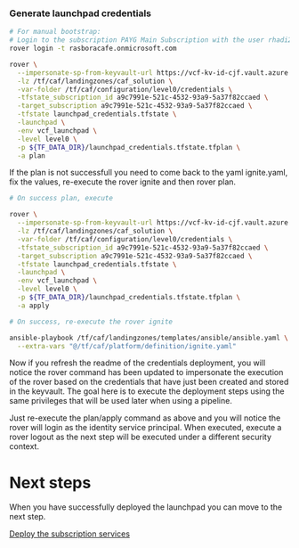 
### Generate launchpad credentials

```bash
# For manual bootstrap:
# Login to the subscription PAYG Main Subscription with the user rhadi2005@rasboracafe.onmicrosoft.com
rover login -t rasboracafe.onmicrosoft.com

rover \
  --impersonate-sp-from-keyvault-url https://vcf-kv-id-cjf.vault.azure.net/ \
  -lz /tf/caf/landingzones/caf_solution \
  -var-folder /tf/caf/configuration/level0/credentials \
  -tfstate_subscription_id a9c7991e-521c-4532-93a9-5a37f82ccaed \
  -target_subscription a9c7991e-521c-4532-93a9-5a37f82ccaed \
  -tfstate launchpad_credentials.tfstate \
  -launchpad \
  -env vcf_launchpad \
  -level level0 \
  -p ${TF_DATA_DIR}/launchpad_credentials.tfstate.tfplan \
  -a plan

```

If the plan is not successfull you need to come back to the yaml ignite.yaml, fix the values, re-execute the rover ignite and then rover plan.


```bash 
# On success plan, execute

rover \
  --impersonate-sp-from-keyvault-url https://vcf-kv-id-cjf.vault.azure.net/ \
  -lz /tf/caf/landingzones/caf_solution \
  -var-folder /tf/caf/configuration/level0/credentials \
  -tfstate_subscription_id a9c7991e-521c-4532-93a9-5a37f82ccaed \
  -target_subscription a9c7991e-521c-4532-93a9-5a37f82ccaed \
  -tfstate launchpad_credentials.tfstate \
  -launchpad \
  -env vcf_launchpad \
  -level level0 \
  -p ${TF_DATA_DIR}/launchpad_credentials.tfstate.tfplan \
  -a apply

```

```bash
# On success, re-execute the rover ignite

ansible-playbook /tf/caf/landingzones/templates/ansible/ansible.yaml \
  --extra-vars "@/tf/caf/platform/definition/ignite.yaml"

```

Now if you refresh the readme of the credentials deployment, you will notice the rover command has been updated to impersonate the execution of the rover based on the credentials that have just been created and stored in the keyvault. The goal here is to execute the deployment steps using the same privileges that will be used later when using a pipeline.

Just re-execute the plan/apply command as above and you will notice the rover will login as the identity service principal. When executed, execute a rover logout as the next step will be executed under a different security context.

# Next steps

When you have successfully deployed the launchpad you can  move to the next step.

 [Deploy the subscription services](../../level1/subscriptions/readme.md)
